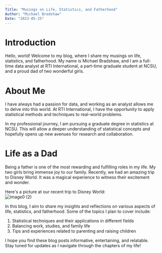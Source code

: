 ```yaml
---
Title: "Musings on Life, Statistics, and Fatherhood"
Author: "Michael Bradshaw"
Date: "2023-05-25"
---
```


# Introduction

Hello, world! Welcome to my blog, where I share my musings on life, statistics, and fatherhood. My name is Michael Bradshaw, and I am a full-time data analyst at RTI International, a part-time graduate student at NCSU, and a proud dad of two wonderful girls.

# About Me
I have always had a passion for data, and working as an analyst allows me to delve into this world. At RTI International, I have the opportunity to apply statistical methods and techniques to real-world problems.

In my professional journey, I am pursuing a graduate degree in statistics at NCSU. This will allow a deeper understanding of statistical concepts and hopefully opens up new avenues for research and collaboration.

# Life as a Dad

Being a father is one of the most rewarding and fulfilling roles in my life. My two girls bring immense joy to our family. Recently, we had an amazing trip to Disney World. It was a magical experience to witness their excitement and wonder.

Here's a picture at our recent trip to Disney World:  
![image0 (2)](https://github.com/mikebrad140/mikebrad140.github.io/assets/62396052/0e4c4274-56ce-48c9-967c-3a5169c68e7c)



In this blog, I aim to share my insights and reflections on various aspects of life, statistics, and fatherhood. Some of the topics I plan to cover include:

1. Statistical techniques and their applications in different fields  
2. Balancing work, studies, and family life  
3. Tips and experiences related to parenting and raising children  

I hope you find these blog posts informative, entertaining, and relatable. Stay tuned for updates as I navigate through the chapters of my life!
